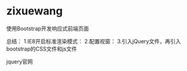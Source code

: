 # zixuewang
使用Bootstrap开发响应式前端页面

总结：
1.IE8开启标准渲染模式：<meta http-equiv="X-UA-Compatible" content="IE=edge">
2.配置视窗：<meta name='viewport' content='width=device-width,initial-scale=1.0,user-scalable=no'>
3.引入jQuery文件，再引入bootstrap的CSS文件和js文件

jquery官网